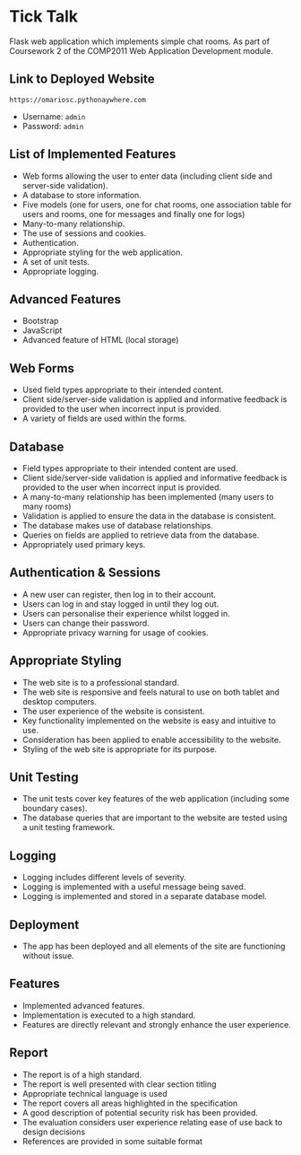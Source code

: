 # Tick Talk

Flask web application which implements simple chat rooms. As part of Coursework 2 of the COMP2011 Web Application Development module.

## Link to Deployed Website

`https://omariosc.pythonaywhere.com`

- Username: `admin`
- Password: `admin`

## List of Implemented Features

- Web forms allowing the user to enter data (including client side and server-side validation).
- A database to store information.
- Five models (one for users, one for chat rooms, one association table for users and rooms, one for messages and finally one for logs)
- Many-to-many relationship.
- The use of sessions and cookies.
- Authentication.
- Appropriate styling for the web application.
- A set of unit tests.
- Appropriate logging.

## Advanced Features

- Bootstrap
- JavaScript
- Advanced feature of HTML (local storage)

## Web Forms

- Used field types appropriate to their intended content.
- Client side/server-side validation is applied and informative feedback is provided to the user when incorrect input is provided.
- A variety of fields are used within the forms.

## Database

- Field types appropriate to their intended content are used.
- Client side/server-side validation is applied and informative feedback is provided to the user when incorrect input is provided.
- A many-to-many relationship has been implemented (many users to many rooms)
- Validation is applied to ensure the data in the database is consistent.
- The database makes use of database relationships.
- Queries on fields are applied to retrieve data from the database.
- Appropriately used primary keys.

## Authentication & Sessions

- A new user can register, then log in to their account.
- Users can log in and stay logged in until they log out.
- Users can personalise their experience whilst logged in.
- Users can change their password.
- Appropriate privacy warning for usage of cookies.

## Appropriate Styling

- The web site is to a professional standard.
- The web site is responsive and feels natural to use on both tablet and desktop computers.
- The user experience of the website is consistent.
- Key functionality implemented on the website is easy and intuitive to use.
- Consideration has been applied to enable accessibility to the website.
- Styling of the web site is appropriate for its purpose.

## Unit Testing

- The unit tests cover key features of the web application (including some boundary cases).
- The database queries that are important to the website are tested using a unit testing framework.

## Logging

- Logging includes different levels of severity.
- Logging is implemented with a useful message being saved.
- Logging is implemented and stored in a separate database model.

## Deployment

- The app has been deployed and all elements of the site are functioning without issue.

## Features

- Implemented advanced features.
- Implementation is executed to a high standard.
- Features are directly relevant and strongly enhance the user experience.

## Report

- The report is of a high standard.
- The report is well presented with clear section titling
- Appropriate technical language is used
- The report covers all areas highlighted in the specification
- A good description of potential security risk has been provided.
- The evaluation considers user experience relating ease of use back to design decisions
- References are provided in some suitable format
